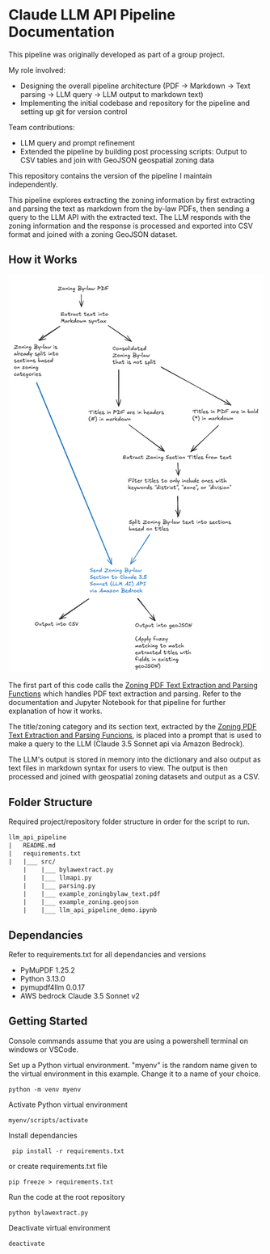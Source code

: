 # Claude LLM API Pipeline Documentation

This pipeline was originally developed as part of a group project.

My role involved:
* Designing the overall pipeline architecture (PDF -> Markdown -> Text parsing -> LLM query -> LLM output to markdown text)
* Implementing the initial codebase and repository for the pipeline and setting up git for version control

Team contributions:
* LLM query and prompt refinement
* Extended the pipeline by building post processing scripts: Output to CSV tables and join with GeoJSON geospatial zoning data

This repository contains the version of the pipeline I maintain independently.

This pipeline explores extracting the zoning information by first extracting and parsing the text as markdown from the by-law PDFs, then sending a query to the LLM API with the extracted text. The LLM responds with the zoning information and the response is processed and exported into CSV format and joined with a zoning GeoJSON dataset.

## How it Works
![Diagram](images/BylawExtractLogicDiagram.png)

The first part of this code calls the [Zoning PDF Text Extraction and Parsing Functions](https://github.com/JoT8ng/zoning-extraction-pipelines/tree/main/common_pdf_parsing) which handles PDF text extraction and parsing. Refer to the documentation and Jupyter Notebook for that pipeline for further explanation of how it works.

The title/zoning category and its section text, extracted by the [Zoning PDF Text Extraction and Parsing Funcions](https://github.com/JoT8ng/zoning-extraction-pipelines/tree/main/common_pdf_parsing), is placed into a prompt that is used to make a query to the LLM (Claude 3.5 Sonnet api via Amazon Bedrock).

The LLM's output is stored in memory into the dictionary and also output as text files in markdown syntax for users to view. The output is then processed and joined with geospatial zoning datasets and output as a CSV.

## Folder Structure
Required project/repository folder structure in order for the script to run.
```
llm_api_pipeline
|   README.md
|   requirements.txt
|   |___ src/
    |    |___ bylawextract.py
    |    |___ llmapi.py
    |    |___ parsing.py
    |    |___ example_zoningbylaw_text.pdf
    |    |___ example_zoning.geojson
    |    |___ llm_api_pipeline_demo.ipynb
```

## Dependancies
Refer to requirements.txt for all dependancies and versions
* PyMuPDF 1.25.2
* Python 3.13.0
* pymupdf4llm 0.0.17
* AWS bedrock Claude 3.5 Sonnet v2

## Getting Started
Console commands assume that you are using a powershell terminal on windows or VSCode.

Set up a Python virtual environment. "myenv" is the random name given to the virtual environment in this example. Change it to a name of your choice.
```
python -m venv myenv
```
Activate Python virtual environment
```
myenv/scripts/activate
```
Install dependancies
```
 pip install -r requirements.txt
 ```
or create requirements.txt file
```
pip freeze > requirements.txt
```
Run the code at the root repository
```
python bylawextract.py
```
Deactivate virtual environment
```
deactivate
```